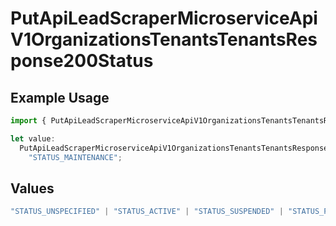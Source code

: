 # PutApiLeadScraperMicroserviceApiV1OrganizationsTenantsTenantsResponse200Status

## Example Usage

```typescript
import { PutApiLeadScraperMicroserviceApiV1OrganizationsTenantsTenantsResponse200Status } from "oppulence-backend-sdk/models/operations";

let value:
  PutApiLeadScraperMicroserviceApiV1OrganizationsTenantsTenantsResponse200Status =
    "STATUS_MAINTENANCE";
```

## Values

```typescript
"STATUS_UNSPECIFIED" | "STATUS_ACTIVE" | "STATUS_SUSPENDED" | "STATUS_PENDING_VERIFICATION" | "STATUS_REVOKED" | "STATUS_EXPIRED" | "STATUS_RATE_LIMITED" | "STATUS_PENDING_REVIEW" | "STATUS_DEPRECATED" | "STATUS_MAINTENANCE"
```
